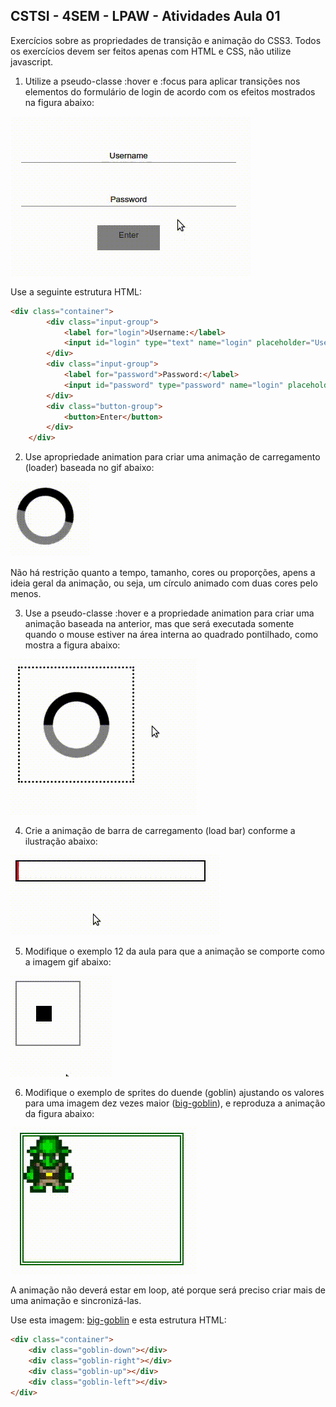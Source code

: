 ## CSTSI - 4SEM - LPAW - Atividades Aula 01

Exercícios sobre as propriedades de transição e animação do CSS3. Todos os exercícios devem ser feitos apenas com HTML e CSS, não utilize javascript.

1) Utilize a pseudo-classe :hover e :focus para aplicar transições nos elementos do formulário de login de acordo com os efeitos mostrados na figura abaixo:

![](img/atividade-01/exercicio-06.gif)

Use a seguinte estrutura HTML:
```html
<div class="container">
        <div class="input-group">
            <label for="login">Username:</label>
            <input id="login" type="text" name="login" placeholder="Username">
        </div>
        <div class="input-group">
            <label for="password">Password:</label>
            <input id="password" type="password" name="login" placeholder="Password">
        </div>
        <div class="button-group">
            <button>Enter</button>
        </div>
    </div>
```

2) Use apropriedade animation para criar uma animação de carregamento (loader) baseada no gif abaixo:

![](img/atividade-01/exercicio-01.gif)

 Não há restrição quanto a tempo, tamanho, cores ou proporções, apens a ideia geral da animação, ou seja, um círculo animado com duas cores pelo menos.


3)  Use a pseudo-classe :hover e a propriedade animation para criar uma animação baseada na anterior, mas que será executada somente quando o mouse estiver na área interna ao quadrado pontilhado, como mostra a figura abaixo:

 ![](img/atividade-01/exercicio-02.gif)

4) Crie a animação de barra de carregamento (load bar) conforme a ilustração abaixo: 

![](img/atividade-01/exercicio-03.gif)

5) Modifique o  exemplo 12 da aula para que a animação se comporte como a imagem gif abaixo:

![](img/atividade-01/exercicio-05.gif)

6) Modifique o exemplo de sprites do duende (goblin) ajustando os valores para uma imagem dez vezes maior ([big-goblin](img/goblin_big.png)), e reproduza a animação da figura abaixo:

![](img/atividade-01/exercicio-04.gif)

A animação não deverá estar em loop, até porque será preciso criar mais de uma animação e sincronizá-las.

Use esta imagem: [big-goblin](img/goblin_big.png) e esta estrutura HTML:

```html
<div class="container">
    <div class="goblin-down"></div>
    <div class="goblin-right"></div>
    <div class="goblin-up"></div>
    <div class="goblin-left"></div>
</div>
```
